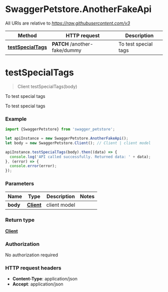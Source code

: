 # SwaggerPetstore.AnotherFakeApi

All URIs are relative to *https://raw.githubusercontent.com/v3*

Method | HTTP request | Description
------------- | ------------- | -------------
[**testSpecialTags**](AnotherFakeApi.md#testSpecialTags) | **PATCH** /another-fake/dummy | To test special tags

<a name="testSpecialTags"></a>
# **testSpecialTags**
> Client testSpecialTags(body)

To test special tags

To test special tags

### Example
```javascript
import {SwaggerPetstore} from 'swagger_petstore';

let apiInstance = new SwaggerPetstore.AnotherFakeApi();
let body = new SwaggerPetstore.Client(); // Client | client model

apiInstance.testSpecialTags(body).then((data) => {
  console.log('API called successfully. Returned data: ' + data);
}, (error) => {
  console.error(error);
});

```

### Parameters

Name | Type | Description  | Notes
------------- | ------------- | ------------- | -------------
 **body** | [**Client**](Client.md)| client model | 

### Return type

[**Client**](Client.md)

### Authorization

No authorization required

### HTTP request headers

 - **Content-Type**: application/json
 - **Accept**: application/json

